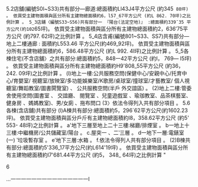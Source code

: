5.2店舖(編號S0l~S33)共有部分—廊道:總面積約Ll43J4平方公尺
(約345` 80坪) 。
依買受主建物面積與區分所有主建物總面積約6，l57_67平方公尺
(約L 862. 70坪)之比例計算 。
5_3店舖〈編號S33~S56)共有部分一 『陽台(法定空地)』 :總面積約339ˉ35
平方公尺(約102`65坪)。
依買受主建物面積與區分所有主建物總面積約2，636′75平方公尺
(約797. 62坪)之比例計算 。
5_4店含甫(編號801~S33、SS7)共有部分—地上二樓通廊 : 面積約L553.46
平方公尺(約469_92坪)。
依買受主建物面積與區分所有主建物總面積約6，586.48平方公尺
(約L 992. 4l坪)之比例計算 。
5_5各楝住宅(不含店舖〉之共有部分:總面積約5，848一42平方公尺
(約l， 769— l5坪) 。
依買受主建物面積與區分所有主建物總面積約H9'808_55平方公尺
(約36， 242. 09坪)之比例計算 。
(l)地上一樓:公共服務空問(保健中心/安親中心/托育中心/育嬰室/
視聽室/放映室/多功能娛樂室/K歌房/桌球室/撞球室/才藝教室/
個人視聽室/舞蹈教室/圖書閞覽室) 、 公共服務空問(半戶 外交誼區) 。
(2)地上二樓:管委舍使用空問(圖書室 、 交誼廳、 閱覽室 、兒童遊戲室
、瑜珈教室、品茶棋藝室、健身房 、媽媽教室)、男/女廁 、拖布問口
(3〉依法令得列入共有部分項目 。
5.6各楝(含店舖)共有部分
(l)A楝共有部分:總面積約5，296`62平方公尺(約1602.23坪)。
依買受主建物面積與區分戶斤有主建物總面積約l8，358.62平方公尺
(約5' 553- 48坪)之比例計算 。
a'地下三層至地上二十三樓:梯廳/排煙室 。
b一地上十三樓:中繼機房/公共儲藏室/陽台 。
c.屋突一 、二‵三層 。
d一地下一層:電錶室(一) ‵垃圾暫存室 。
e′地下三層:水箱 。
f.依法令得列人共有部分項目 。
(2)B楝共有部分:總面積約5'336_17平方公尺(約L614'19坪) 。
依買受主建物面積與區分所有主建物總面積約l7'681.44平方公尺
(約5， 348_ 64坪)之比例計算 "

6

…一一一一一一一一一一一一一一一I

